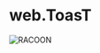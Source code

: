 # web.ToasT
![RACOON](https://user-images.githubusercontent.com/70907737/93366860-abcf0a00-f886-11ea-83e1-b64a21a9e294.jpg)
